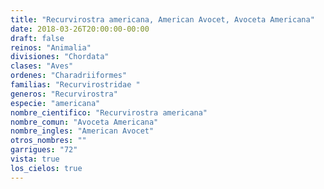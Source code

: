 ```yaml
---
title: "Recurvirostra americana, American Avocet, Avoceta Americana"
date: 2018-03-26T20:00:00-00:00
draft: false
reinos: "Animalia"
divisiones: "Chordata"
clases: "Aves"
ordenes: "Charadriiformes"
familias: "Recurvirostridae "
generos: "Recurvirostra"
especie: "americana"
nombre_cientifico: "Recurvirostra americana"
nombre_comun: "Avoceta Americana"
nombre_ingles: "American Avocet"
otros_nombres: ""
garrigues: "72"
vista: true
los_cielos: true
---
```

